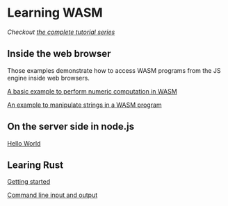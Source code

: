 
# Learning WASM

*Checkout [the complete tutorial series](https://docs.secondstate.io/beginners-guide-to-webassembly/why-webassembly)*

## Inside the web browser

Those examples demonstrate how to access WASM programs from the JS engine inside web browsers.

[A basic example to perform numeric computation in WASM](browser/triple.md)

[An example to manipulate strings in a WASM program](browser/hello.md)


## On the server side in node.js

[Hello World](nodejs/hello.md)

## Learing Rust

[Getting started](rust/hello.md)

[Command line input and output](rust/cli.md)
